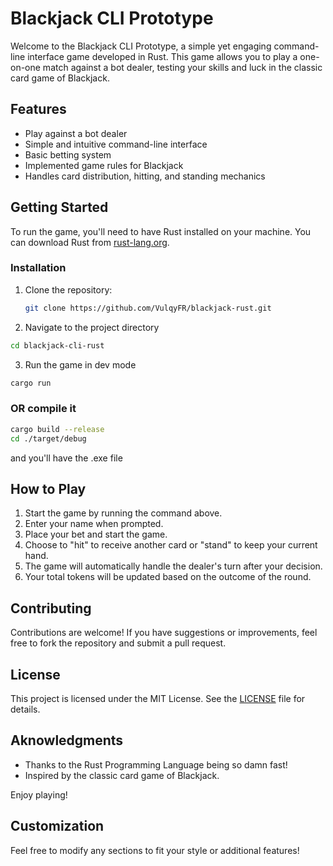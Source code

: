 # Blackjack CLI Prototype

Welcome to the Blackjack CLI Prototype, a simple yet engaging command-line interface game developed in Rust. This game allows you to play a one-on-one match against a bot dealer, testing your skills and luck in the classic card game of Blackjack.

## Features

- Play against a bot dealer
- Simple and intuitive command-line interface
- Basic betting system
- Implemented game rules for Blackjack
- Handles card distribution, hitting, and standing mechanics

## Getting Started

To run the game, you'll need to have Rust installed on your machine. You can download Rust from [rust-lang.org](https://www.rust-lang.org/).

### Installation

1. Clone the repository:
   ```bash
   git clone https://github.com/VulqyFR/blackjack-rust.git
   ```

2. Navigate to the project directory
  ```bash
  cd blackjack-cli-rust
  ```

3. Run the game in dev mode 
  ```bash
  cargo run
  ```

  ### OR compile it

  ```bash
  cargo build --release
  cd ./target/debug
  ```

  and you'll have the .exe file


## How to Play
1. Start the game by running the command above.
2. Enter your name when prompted.
3. Place your bet and start the game.
4. Choose to "hit" to receive another card or "stand" to keep your current hand.
5. The game will automatically handle the dealer's turn after your decision.
6. Your total tokens will be updated based on the outcome of the round.

## Contributing

Contributions are welcome! If you have suggestions or improvements, feel free to fork the repository and submit a pull request.

## License

This project is licensed under the MIT License. See the [LICENSE](LICENSE.md) file for details.

## Aknowledgments 

- Thanks to the Rust Programming Language being so damn fast!
- Inspired by the classic card game of Blackjack.

Enjoy playing!

## Customization

Feel free to modify any sections to fit your style or additional features!

